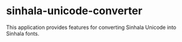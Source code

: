 # sinhala-unicode-converter
This application provides features for converting Sinhala Unicode into Sinhala fonts.
